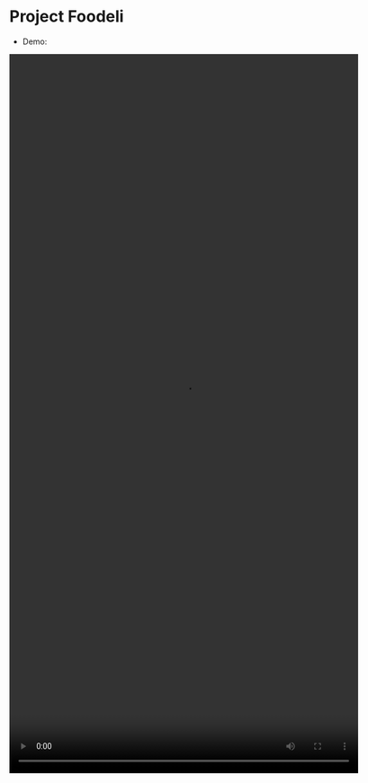 # Project Foodeli

- Demo:

<video width="620" height="1280" controls>
  <source src="https://www.youtube.com/watch?v=R3WI-ijt-5E" type="video/mp4">
  Your browser does not support the video tag.
</video>

